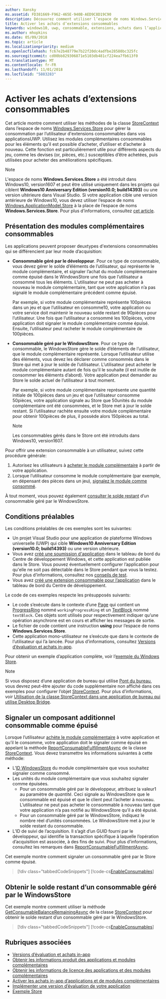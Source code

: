 ```yaml
---
author: Xansky
ms.assetid: FD381669-F962-465E-940B-AED9C8D19C90
description: Découvrez comment utiliser l’espace de noms Windows.Services.Store pour utiliser les modules complémentaires consommables.
title: Activer les achats d’extensions consommables
keywords: windows10, uwp, consommable, extensions, achats dans l’application, Windows.Services.Store
ms.author: mhopkins
ms.date: 05/09/2018
ms.topic: article
ms.localizationpriority: medium
ms.openlocfilehash: fc67e2b48779e7b22f20dc4adfbe28580bc325fc
ms.sourcegitcommit: cd00bb829306871e5103db481cf224ea7fb613f0
ms.translationtype: MT
ms.contentlocale: fr-FR
ms.lasthandoff: 11/01/2018
ms.locfileid: "5883283"
---
```

# <a name="enable-consumable-add-on-purchases"></a>Activer les achats d’extensions consommables

Cet article montre comment utiliser les méthodes de la classe [StoreContext](https://msdn.microsoft.com/library/windows/apps/windows.services.store.storecontext.aspx) dans l’espace de noms [Windows.Services.Store](https://msdn.microsoft.com/library/windows/apps/windows.services.store.aspx) pour gérer la consommation par l’utilisateur d'extensions consommables dans vos applicationsUWP. Utilisez les modules complémentaires consommables pour les éléments qu’il est possible d’acheter, d’utiliser et d’acheter à nouveau. Cette fonction est particulièrement utile pour différents aspects du jeu, comme les devises (or, pièces, etc.) susceptibles d’être achetées, puis utilisées pour acheter des améliorations spécifiques.

> [!NOTE]
> L'espace de noms **Windows.Services.Store** a été introduit dans Windows10, version1607 et peut être utilisé uniquement dans les projets qui ciblent **Windows10 Anniversary Edition (version10.0; build14393)** ou une version ultérieure dans Visual Studio. Si votre application cible une version antérieure de Windows10, vous devez utiliser l’espace de noms [Windows.ApplicationModel.Store](https://msdn.microsoft.com/library/windows/apps/windows.applicationmodel.store.aspx) à la place de l’espace de noms **Windows.Services.Store**. Pour plus d’informations, consultez [cet article](enable-consumable-in-app-product-purchases.md).

## <a name="overview-of-consumable-add-ons"></a>Présentation des modules complémentaires consommables

Les applications peuvent proposer deuxtypes d'extensions consommables qui se différencient par leur mode d’acquisition:

* **Consommable géré par le développeur**. Pour ce type de consommable, vous devez gérer le solde d’éléments de l’utilisateur, qui représente le module complémentaire, et signaler l’achat du module complémentaire comme épuisé dans le WindowsStore une fois que l’utilisateur a consommé tous les éléments. L’utilisateur ne peut pas acheter à nouveau le module complémentaire, tant que votre application n’a pas signalé le module complémentaire précédent comme épuisé.

  Par exemple, si votre module complémentaire représente 100pièces dans un jeu et que l’utilisateur en consomme10, votre application ou votre service doit maintenir le nouveau solde restant de 90pièces pour l’utilisateur. Une fois que l’utilisateur a consommé les 100pièces, votre application doit signaler le module complémentaire comme épuisé. Ensuite, l’utilisateur peut racheter le module complémentaire de 100pièces.

* **Consommable géré par le WindowsStore**. Pour ce type de consommable, le WindowsStore gère le solde d’éléments de l’utilisateur, que le module complémentaire représente. Lorsque l’utilisateur utilise des éléments, vous devez les déclarer comme consommés dans le Store qui met à jour le solde de l’utilisateur. L’utilisateur peut acheter le module complémentaire autant de fois qu’il le souhaite (il est inutile de consommer les éléments d’abord). Votre application peut demander au Store le solde actuel de l’utilisateur à tout moment.

  Par exemple, si votre module complémentaire représente une quantité initiale de 100pièces dans un jeu et que l’utilisateur consomme 50pièces, votre application signale au Store que 50unités du module complémentaire ont été consommées, et le Store met à jour le solde restant. Si l’utilisateur rachète ensuite votre module complémentaire pour obtenir 100pièces de plus, il possède alors 150pièces au total.
    > [!NOTE]
    > Les consommables gérés dans le Store ont été introduits dans Windows10, version1607.

Pour offrir une extension consommable à un utilisateur, suivez cette procédure générale:

1. Autorisez les utilisateurs à [acheter le module complémentaire](enable-in-app-purchases-of-apps-and-add-ons.md) à partir de votre application.
3. Lorsque l’utilisateur consomme le module complémentaire (par exemple, en dépensant des pièces dans un jeu), [signalez le module comme consommé](enable-consumable-add-on-purchases.md#report_fulfilled).

À tout moment, vous pouvez également [consulter le solde restant](enable-consumable-add-on-purchases.md#get_balance) d’un consommable géré par le WindowsStore.

## <a name="prerequisites"></a>Conditions préalables

Les conditions préalables de ces exemples sont les suivantes:
* Un projet Visual Studio pour une application de plateforme Windows universelle (UWP) qui cible **Windows10 Anniversary Edition (version10.0; build14393)** ou une version ultérieure.
* Vous avez [créé une soumission d'application](https://msdn.microsoft.com/windows/uwp/publish/app-submissions) dans le tableau de bord du Centre de développement Windows, et cette application est publiée dans le Store. Vous pouvez éventuellement configurer l’application pour qu'elle ne soit pas détectable dans le Store pendant que vous la testez. Pour plus d’informations, consultez nos [conseils de test](in-app-purchases-and-trials.md#testing).
* Vous avez [créé une extension consommable pour l’application](../publish/add-on-submissions.md) dans le tableau de bord du Centre de développement.

Le code de ces exemples respecte les présupposés suivants:
* Le code s’exécute dans le contexte d’une [Page](https://msdn.microsoft.com/library/windows/apps/windows.ui.xaml.controls.page.aspx) qui contient un [ProgressRing](https://msdn.microsoft.com/library/windows/apps/windows.ui.xaml.controls.progressring.aspx) nommé ```workingProgressRing``` et un [TextBlock](https://msdn.microsoft.com/library/windows/apps/windows.ui.xaml.controls.textblock.aspx) nommé ```textBlock```. Ces objets sont utilisés pour respectivement indiquer qu’une opération asynchrone est en cours et afficher les messages de sortie.
* Le fichier de code contient une instruction **using** pour l’espace de noms **Windows.Services.Store**.
* Cette application mono-utilisateur ne s’exécute que dans le contexte de l’utilisateur qui l’a lancée. Pour plus d’informations, consultez [Versions d’évaluation et achats in-app](in-app-purchases-and-trials.md#api_intro).

Pour obtenir un exemple d’application complète, voir l’[exemple du Windows Store](https://github.com/Microsoft/Windows-universal-samples/tree/master/Samples/Store).

> [!NOTE]
> Si vous disposez d’une application de bureau qui utilise [Pont du bureau](https://developer.microsoft.com/windows/bridges/desktop), vous devrez peut-être ajouter du code supplémentaire non affiché dans ces exemples pour configurer l’objet  [StoreContext](https://msdn.microsoft.com/library/windows/apps/windows.services.store.storecontext.aspx). Pour plus d’informations, voir [Utilisation de la classe StoreContext dans une application de bureau qui utilise Desktop Bridge](in-app-purchases-and-trials.md#desktop).

<span id="report_fulfilled" />

## <a name="report-a-consumable-add-on-as-fulfilled"></a>Signaler un composant additionnel consommable comme épuisé

Lorsque l’utilisateur [achète le module complémentaire](enable-in-app-purchases-of-apps-and-add-ons.md) à votre application et qu’il le consomme, votre application doit le signaler comme épuisé en appelant la méthode [ReportConsumableFulfillmentAsync](https://docs.microsoft.com/uwp/api/windows.services.store.storecontext.reportconsumablefulfillmentasync) de la classe [StoreContext](https://msdn.microsoft.com/library/windows/apps/windows.services.store.storecontext.aspx). Vous devez transmettre les informations suivantes à cette méthode:

* L’[ID WindowsStore](in-app-purchases-and-trials.md#store-ids) du module complémentaire que vous souhaitez signaler comme consommé.
* Les unités du module complémentaire que vous souhaitez signaler comme épuisées.
  * Pour un consommable géré par le développeur, attribuez la valeur1 au paramètre de *quantité*. Ceci signale au WindowsStore que le consommable est épuisé et que le client peut l’acheter à nouveau. L’utilisateur ne peut pas acheter le consommable à nouveau tant que votre application n’a pas notifié au WindowsStore qu’il a été épuisé.
  * Pour un consommable géré par le WindowsStore, indiquez le nombre réel d’unités consommées. Le WindowsStore met à jour le solde restant du consommable.
* L’ID de suivi de l’acquisition. Il s’agit d’un GUID fourni par le développeur, qui identifie la transaction spécifique à laquelle l’opération d’acquisition est associée, à des fins de suivi. Pour plus d’informations, consultez les remarques dans [ReportConsumableFulfillmentAsync](https://docs.microsoft.com/uwp/api/windows.services.store.storecontext.reportconsumablefulfillmentasync).

Cet exemple montre comment signaler un consommable géré par le Store comme épuisé.

> [!div class="tabbedCodeSnippets"]
[!code-cs[EnableConsumables](./code/InAppPurchasesAndLicenses_RS1/cs/ConsumeAddOnPage.xaml.cs#ConsumeAddOn)]

<span id="get_balance" />

## <a name="get-the-remaining-balance-for-a-store-managed-consumable"></a>Obtenir le solde restant d’un consommable géré par le WindowsStore

Cet exemple montre comment utiliser la méthode [GetConsumableBalanceRemainingAsync](https://docs.microsoft.com/uwp/api/windows.services.store.storecontext.getconsumablebalanceremainingasync) de la classe [StoreContext](https://msdn.microsoft.com/library/windows/apps/windows.services.store.storecontext.aspx) pour obtenir le solde restant d’un consommable géré par le WindowsStore.

> [!div class="tabbedCodeSnippets"]
[!code-cs[EnableConsumables](./code/InAppPurchasesAndLicenses_RS1/cs/GetRemainingAddOnBalancePage.xaml.cs#GetRemainingAddOnBalance)]

## <a name="related-topics"></a>Rubriques associées

* [Versions d’évaluation et achats in-app](in-app-purchases-and-trials.md)
* [Obtenir les informations produit des applications et modules complémentaires](get-product-info-for-apps-and-add-ons.md)
* [Obtenir les informations de licence des applications et des modules complémentaires](get-license-info-for-apps-and-add-ons.md)
* [Activer les achats in-app d’applications et de modules complémentaires](enable-in-app-purchases-of-apps-and-add-ons.md)
* [Implémenter une version d’évaluation de votre application](implement-a-trial-version-of-your-app.md)
* [Exemple Store](https://github.com/Microsoft/Windows-universal-samples/tree/master/Samples/Store)

